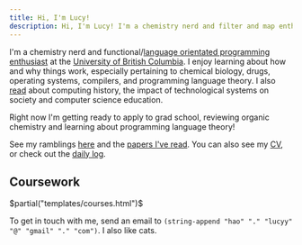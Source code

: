 ```yaml
---
title: Hi, I'm Lucy!
description: Hi, I'm Lucy! I'm a chemistry nerd and filter and map enthusiast studying computer science and chemistry at the University of British Columbia.
---
```


I'm a chemistry nerd and functional/[language orientated programming enthusiast](https://cacm.acm.org/magazines/2018/3/225475-a-programmable-programming-language/fulltext) at the [University of British Columbia](https://www.ubc.ca/). I enjoy learning about how and why things work, especially pertaining to chemical biology, drugs, operating systems, compilers, and programming language theory. I also [read](/papers) about computing history, the impact of technological systems on society and computer science education. 

Right now I'm getting ready to apply to grad school, reviewing organic chemistry and learning about programming language theory!

See my ramblings [here](/archive) and the [papers I've read](/papers). You can also see my [CV](/images/Lucy_Hao_CV.pdf), or check out the [daily log](/log).

## Coursework
$partial("templates/courses.html")$

<p>
To get in touch with me, send an email to <code>(string-append "hao" "." "lucyy" "@" "gmail" "." "com")</code>. I also like cats.
</p>
